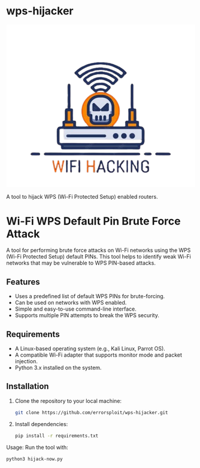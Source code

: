 # wps-hijacker

![WPS Hijacker Logo](image.png)

A tool to hijack WPS (Wi-Fi Protected Setup) enabled routers.

# Wi-Fi WPS Default Pin Brute Force Attack

A tool for performing brute force attacks on Wi-Fi networks using the WPS (Wi-Fi Protected Setup) default PINs. This tool helps to identify weak Wi-Fi networks that may be vulnerable to WPS PIN-based attacks.

## Features
- Uses a predefined list of default WPS PINs for brute-forcing.
- Can be used on networks with WPS enabled.
- Simple and easy-to-use command-line interface.
- Supports multiple PIN attempts to break the WPS security.

## Requirements
- A Linux-based operating system (e.g., Kali Linux, Parrot OS).
- A compatible Wi-Fi adapter that supports monitor mode and packet injection.
- Python 3.x installed on the system.

## Installation
1. Clone the repository to your local machine:
   ```bash
   git clone https://github.com/errorsploit/wps-hijacker.git 
2. Install dependencies:
   ```bash
   pip install -r requirements.txt
Usage:
Run the tool with:
   ```bash
   python3 hijack-now.py
